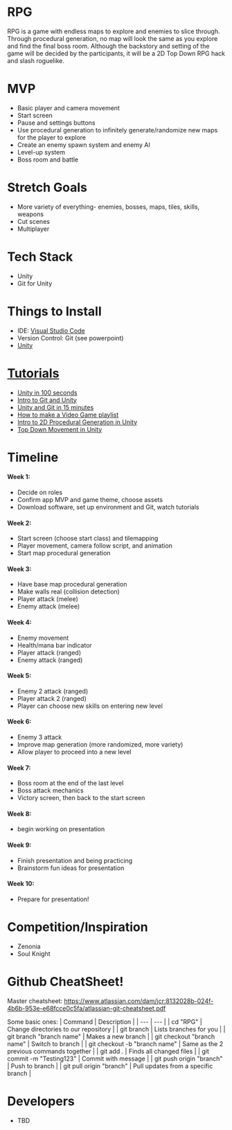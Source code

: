 # RPG

RPG is a game with endless maps to explore and enemies to slice through. Through procedural generation, no map will look the same as you explore and find the final boss room. Although the backstory and setting of the game will be decided by the participants, it will be a 2D Top Down RPG hack and slash roguelike.


# MVP

- Basic player and camera movement
- Start screen
- Pause and settings buttons
- Use procedural generation to infinitely generate/randomize new maps for the player to explore
- Create an enemy spawn system and enemy AI
- Level-up system
- Boss room and battle

# Stretch Goals

- More variety of everything- enemies, bosses, maps, tiles, skills, weapons
- Cut scenes
- Multiplayer


# Tech Stack

- Unity
- Git for Unity

# Things to Install

- IDE: <a href = "https://code.visualstudio.com/download"> Visual Studio Code</a>
- Version Control: Git (see powerpoint)
- <a href = "https://unity.com/download"> Unity

# Tutorials
- <a href = "https://youtu.be/iqlH4okiQqg"> Unity in 100 seconds </a>
- <a href = "https://medium.com/@linojon/git-and-unity-getting-started-ad7c42be8324"> Intro to Git and Unity</a>
- <a href = "https://youtu.be/30qiV2YA7gA"> Unity and Git in 15 minutes</a>
- <a href = "https://www.youtube.com/watch?v=j48LtUkZRjU&list=PLPV2KyIb3jR5QFsefuO2RlAgWEz6EvVi6"> How to make a Video Game playlist</a>
- <a href = "https://www.youtube.com/watch?v=-QOCX6SVFsk&list=PLcRSafycjWFenI87z7uZHFv6cUG2Tzu9v&index=1&pp=iAQB"> Intro to 2D Procedural Generation in Unity</a>
- <a href = "https://youtu.be/whzomFgjT50"> Top Down Movement in Unity </a>


# Timeline

#### Week 1: 
- Decide on roles
- Confirm app MVP and game theme, choose assets
- Download software, set up environment and Git, watch tutorials

#### Week 2:
- Start screen (choose start class) and tilemapping
- Player movement, camera follow script, and animation
- Start map procedural generation 

#### Week 3:
- Have base map procedural generation
- Make walls real (collision detection)
- Player attack (melee)
- Enemy attack (melee)

#### Week 4:
- Enemy movement
- Health/mana bar indicator
- Player attack (ranged)
- Enemy attack (ranged)

#### Week 5:
- Enemy 2 attack (ranged)
- Player attack 2 (ranged)
- Player can choose new skills on entering new level

#### Week 6:
- Enemy 3 attack
- Improve map generation (more randomized, more variety)
- Allow player to proceed into a new level

#### Week 7:
- Boss room at the end of the last level
- Boss attack mechanics
- Victory screen, then back to the start screen

#### Week 8:
- begin working on presentation

#### Week 9:
- Finish presentation and being practicing
- Brainstorm fun ideas for presentation

#### Week 10:
- Prepare for presentation!

# Competition/Inspiration
- Zenonia
- Soul Knight

# Github CheatSheet!
Master cheatsheet: https://www.atlassian.com/dam/jcr:8132028b-024f-4b6b-953e-e68fcce0c5fa/atlassian-git-cheatsheet.pdf

Some basic ones:
| Command | Description |
| --- | --- |
| cd "RPG" | Change directories to our repository |
| git branch | Lists branches for you |
| git branch "branch name" |  Makes a new branch |
| git checkout "branch name" | Switch to branch |
| git checkout -b "branch name" | Same as the 2 previous commands together |
| git add . | Finds all changed files |
| git commit -m "Testing123" | Commit with message |
| git push origin "branch" | Push to branch |
| git pull origin "branch" | Pull updates from a specific branch | 

# Developers
- TBD

